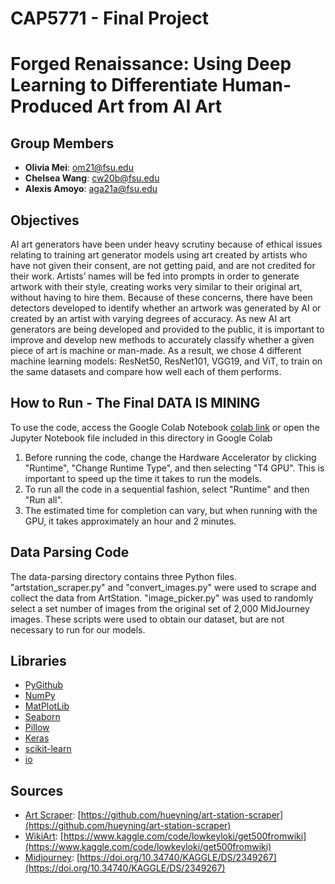 # CAP5771 - Final Project
# Forged Renaissance: Using Deep Learning to Differentiate Human-Produced Art from AI Art

## Group Members
- **Olivia Mei**: om21@fsu.edu
- **Chelsea Wang**: cw20b@fsu.edu
- **Alexis Amoyo**: aga21a@fsu.edu

## Objectives
AI art generators have been under heavy scrutiny because of ethical issues relating to training art generator models using art created by artists who have not given their consent, are not getting paid, and are not credited for their work. Artists’ names will be fed into prompts in order to generate artwork with their style, creating works very similar to their original art, without having to hire them. Because of these concerns, there have been detectors developed to identify whether an artwork was generated by AI or created by an artist with varying degrees of accuracy. As new AI art generators are being developed and provided to the public, it is important to improve and develop new methods to accurately classify whether a given piece of art is machine or man-made. As a result, we chose 4 different machine learning models: ResNet50, ResNet101, VGG19, and ViT, to train on the same datasets and compare how well each of them performs.

## How to Run - The Final DATA IS MINING
To use the code, access the Google Colab Notebook [colab link](https://colab.research.google.com/drive/17TpZHDxVt-a_7xMHO3de7HSe7-MSggi1?usp=sharing) or open the Jupyter Notebook file included in this directory in Google Colab
1. Before running the code, change the Hardware Accelerator by clicking "Runtime", "Change Runtime Type", and then selecting "T4 GPU". This is important to speed up the time it takes to run the models.
2. To run all the code in a sequential fashion, select "Runtime" and then "Run all".
3. The estimated time for completion can vary, but when running with the GPU, it takes approximately an hour and 2 minutes.

## Data Parsing Code
The data-parsing directory contains three Python files. "artstation_scraper.py" and "convert_images.py" were used to scrape and collect the data from ArtStation. "image_picker.py" was used to randomly select a set number of images from the original set of 2,000 MidJourney images. These scripts were used to obtain our dataset, but are not necessary to run for our models.

## Libraries
- [PyGithub](https://pygithub.readthedocs.io/en/latest/introduction.html)
- [NumPy](https://numpy.org/)
- [MatPlotLib](https://matplotlib.org/)
- [Seaborn](https://seaborn.pydata.org/)
- [Pillow](https://pypi.org/project/Pillow/)
- [Keras](https://www.tensorflow.org/guide/keras)
- [scikit-learn](https://scikit-learn.org/stable/)
- [io](https://docs.python.org/3/library/io.html)

## Sources
- [Art Scraper](data-parsing/artstation_scraper.py): [https://github.com/hueyning/art-station-scraper](https://github.com/hueyning/art-station-scraper)
- [WikiArt](https://www.kaggle.com/datasets/ipythonx/wikiart-gangogh-creating-art-gan): [https://www.kaggle.com/code/lowkeyloki/get500fromwiki](https://www.kaggle.com/code/lowkeyloki/get500fromwiki)
- [Midjourney](https://doi.org/10.34740/KAGGLE/DS/2349267): [https://doi.org/10.34740/KAGGLE/DS/2349267](https://doi.org/10.34740/KAGGLE/DS/2349267)
